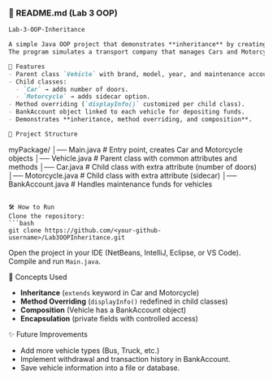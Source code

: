 ### 📝 README.md (Lab 3 OOP)

```markdown
Lab-3-OOP-Inheritance

A simple Java OOP project that demonstrates **inheritance** by creating a Vehicle system.  
The program simulates a transport company that manages Cars and Motorcycles, each with their own maintenance funds.  

🚀 Features
- Parent class `Vehicle` with brand, model, year, and maintenance account.
- Child classes:
  - `Car` → adds number of doors.
  - `Motorcycle` → adds sidecar option.
- Method overriding (`displayInfo()` customized per child class).
- BankAccount object linked to each vehicle for depositing funds.
- Demonstrates **inheritance, method overriding, and composition**.

📂 Project Structure
```

myPackage/
│── Main.java         # Entry point, creates Car and Motorcycle objects
│── Vehicle.java      # Parent class with common attributes and methods
│── Car.java          # Child class with extra attribute (number of doors)
│── Motorcycle.java   # Child class with extra attribute (sidecar)
│── BankAccount.java  # Handles maintenance funds for vehicles

````

🛠️ How to Run
Clone the repository:
```bash
git clone https://github.com/<your-github-username>/Lab3OOPInheritance.git
````

Open the project in your IDE (NetBeans, IntelliJ, Eclipse, or VS Code).
Compile and run `Main.java`.

📖 Concepts Used

* **Inheritance** (`extends` keyword in Car and Motorcycle)
* **Method Overriding** (`displayInfo()` redefined in child classes)
* **Composition** (Vehicle has a BankAccount object)
* **Encapsulation** (private fields with controlled access)

✨ Future Improvements

* Add more vehicle types (Bus, Truck, etc.)
* Implement withdrawal and transaction history in BankAccount.
* Save vehicle information into a file or database.
